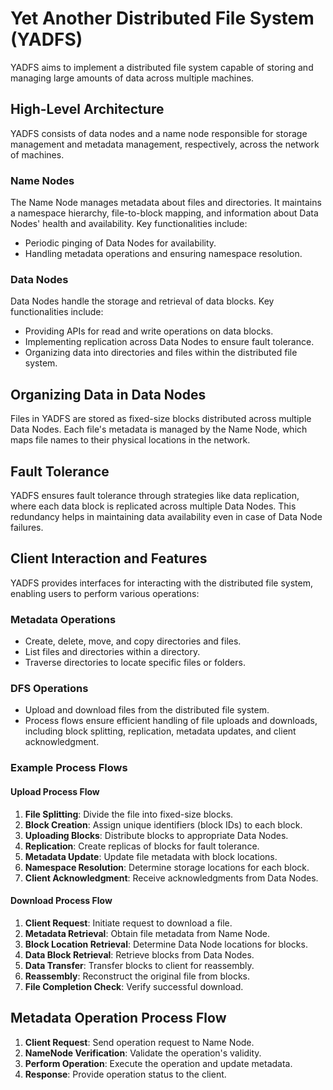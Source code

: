 # Yet Another Distributed File System (YADFS)

YADFS aims to implement a distributed file system capable of storing and managing large amounts of data across multiple machines.

## High-Level Architecture

YADFS consists of data nodes and a name node responsible for storage management and metadata management, respectively, across the network of machines.

### Name Nodes

The Name Node manages metadata about files and directories. It maintains a namespace hierarchy, file-to-block mapping, and information about Data Nodes' health and availability. Key functionalities include:

- Periodic pinging of Data Nodes for availability.
- Handling metadata operations and ensuring namespace resolution.

### Data Nodes

Data Nodes handle the storage and retrieval of data blocks. Key functionalities include:

- Providing APIs for read and write operations on data blocks.
- Implementing replication across Data Nodes to ensure fault tolerance.
- Organizing data into directories and files within the distributed file system.

## Organizing Data in Data Nodes

Files in YADFS are stored as fixed-size blocks distributed across multiple Data Nodes. Each file's metadata is managed by the Name Node, which maps file names to their physical locations in the network.

## Fault Tolerance

YADFS ensures fault tolerance through strategies like data replication, where each data block is replicated across multiple Data Nodes. This redundancy helps in maintaining data availability even in case of Data Node failures.

## Client Interaction and Features

YADFS provides interfaces for interacting with the distributed file system, enabling users to perform various operations:

### Metadata Operations

- Create, delete, move, and copy directories and files.
- List files and directories within a directory.
- Traverse directories to locate specific files or folders.

### DFS Operations

- Upload and download files from the distributed file system.
- Process flows ensure efficient handling of file uploads and downloads, including block splitting, replication, metadata updates, and client acknowledgment.

### Example Process Flows

#### Upload Process Flow

1. **File Splitting**: Divide the file into fixed-size blocks.
2. **Block Creation**: Assign unique identifiers (block IDs) to each block.
3. **Uploading Blocks**: Distribute blocks to appropriate Data Nodes.
4. **Replication**: Create replicas of blocks for fault tolerance.
5. **Metadata Update**: Update file metadata with block locations.
6. **Namespace Resolution**: Determine storage locations for each block.
7. **Client Acknowledgment**: Receive acknowledgments from Data Nodes.

#### Download Process Flow

1. **Client Request**: Initiate request to download a file.
2. **Metadata Retrieval**: Obtain file metadata from Name Node.
3. **Block Location Retrieval**: Determine Data Node locations for blocks.
4. **Data Block Retrieval**: Retrieve blocks from Data Nodes.
5. **Data Transfer**: Transfer blocks to client for reassembly.
6. **Reassembly**: Reconstruct the original file from blocks.
7. **File Completion Check**: Verify successful download.

## Metadata Operation Process Flow

1. **Client Request**: Send operation request to Name Node.
2. **NameNode Verification**: Validate the operation's validity.
3. **Perform Operation**: Execute the operation and update metadata.
4. **Response**: Provide operation status to the client.





